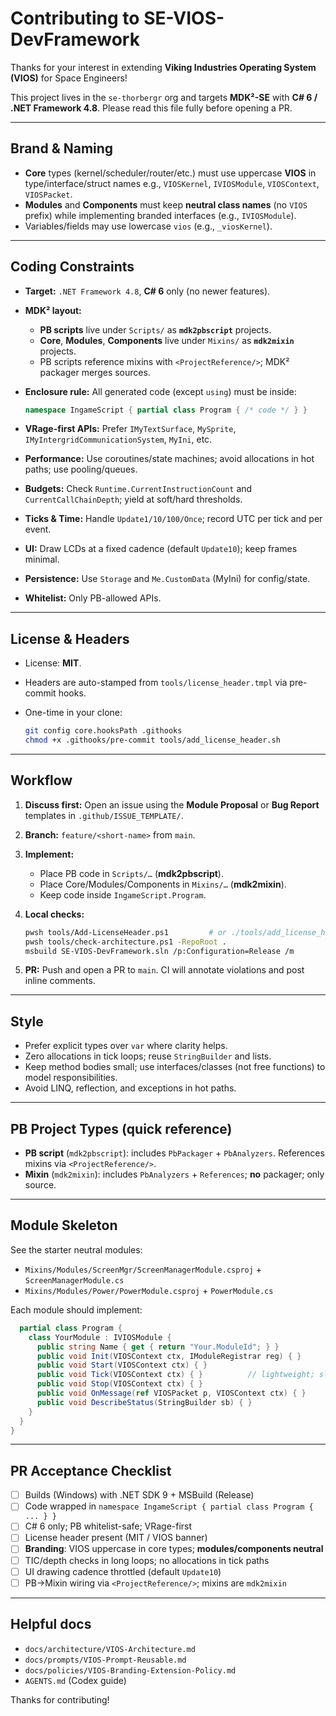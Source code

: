 # Contributing to SE-VIOS-DevFramework

Thanks for your interest in extending **Viking Industries Operating System (VIOS)** for Space Engineers!

This project lives in the `se-thorbergr` org and targets **MDK²-SE** with **C# 6 / .NET Framework 4.8**. Please read this file fully before opening a PR.

---

## Brand & Naming

* **Core** types (kernel/scheduler/router/etc.) must use uppercase **VIOS** in type/interface/struct names
  e.g., `VIOSKernel`, `IVIOSModule`, `VIOSContext`, `VIOSPacket`.
* **Modules** and **Components** must keep **neutral class names** (no `VIOS` prefix) while implementing branded interfaces (e.g., `IVIOSModule`).
* Variables/fields may use lowercase `vios` (e.g., `_viosKernel`).

---

## Coding Constraints

* **Target:** `.NET Framework 4.8`, **C# 6** only (no newer features).
* **MDK² layout:**

  * **PB scripts** live under `Scripts/` as **`mdk2pbscript`** projects.
  * **Core**, **Modules**, **Components** live under `Mixins/` as **`mdk2mixin`** projects.
  * PB scripts reference mixins with `<ProjectReference/>`; MDK² packager merges sources.
* **Enclosure rule:** All generated code (except `using`) must be inside:

  ```csharp
  namespace IngameScript { partial class Program { /* code */ } }
  ```
* **VRage-first APIs:** Prefer `IMyTextSurface`, `MySprite`, `IMyIntergridCommunicationSystem`, `MyIni`, etc.
* **Performance:** Use coroutines/state machines; avoid allocations in hot paths; use pooling/queues.
* **Budgets:** Check `Runtime.CurrentInstructionCount` and `CurrentCallChainDepth`; yield at soft/hard thresholds.
* **Ticks & Time:** Handle `Update1/10/100/Once`; record UTC per tick and per event.
* **UI:** Draw LCDs at a fixed cadence (default `Update10`); keep frames minimal.
* **Persistence:** Use `Storage` and `Me.CustomData` (MyIni) for config/state.
* **Whitelist:** Only PB-allowed APIs.

---

## License & Headers

* License: **MIT**.
* Headers are auto-stamped from `tools/license_header.tmpl` via pre-commit hooks.
* One-time in your clone:

  ```bash
  git config core.hooksPath .githooks
  chmod +x .githooks/pre-commit tools/add_license_header.sh
  ```

---

## Workflow

1. **Discuss first:** Open an issue using the **Module Proposal** or **Bug Report** templates in `.github/ISSUE_TEMPLATE/`.
2. **Branch:** `feature/<short-name>` from `main`.
3. **Implement:**

   * Place PB code in `Scripts/…` (**mdk2pbscript**).
   * Place Core/Modules/Components in `Mixins/…` (**mdk2mixin**).
   * Keep code inside `IngameScript.Program`.
4. **Local checks:**

   ```bash
   pwsh tools/Add-LicenseHeader.ps1         # or ./tools/add_license_header.sh
   pwsh tools/check-architecture.ps1 -RepoRoot .
   msbuild SE-VIOS-DevFramework.sln /p:Configuration=Release /m
   ```
5. **PR:** Push and open a PR to `main`. CI will annotate violations and post inline comments.

---

## Style

* Prefer explicit types over `var` where clarity helps.
* Zero allocations in tick loops; reuse `StringBuilder` and lists.
* Keep method bodies small; use interfaces/classes (not free functions) to model responsibilities.
* Avoid LINQ, reflection, and exceptions in hot paths.

---

## PB Project Types (quick reference)

* **PB script** (`mdk2pbscript`): includes `PbPackager` + `PbAnalyzers`. References mixins via `<ProjectReference/>`.
* **Mixin** (`mdk2mixin`): includes `PbAnalyzers` + `References`; **no** packager; only source.

---

## Module Skeleton

See the starter neutral modules:

* `Mixins/Modules/ScreenMgr/ScreenManagerModule.csproj` + `ScreenManagerModule.cs`
* `Mixins/Modules/Power/PowerModule.csproj` + `PowerModule.cs`

Each module should implement:

```csharp namespace IngameScript {
  partial class Program {
    class YourModule : IVIOSModule {
      public string Name { get { return "Your.ModuleId"; } }
      public void Init(VIOSContext ctx, IModuleRegistrar reg) { }
      public void Start(VIOSContext ctx) { }
      public void Tick(VIOSContext ctx) { }          // lightweight; slice heavy work into coroutines
      public void Stop(VIOSContext ctx) { }
      public void OnMessage(ref VIOSPacket p, VIOSContext ctx) { }
      public void DescribeStatus(StringBuilder sb) { }
    }
  }
}
```

---

## PR Acceptance Checklist

* [ ] Builds (Windows) with .NET SDK 9 + MSBuild (Release)
* [ ] Code wrapped in `namespace IngameScript { partial class Program { ... } }`
* [ ] C# 6 only; PB whitelist-safe; VRage-first
* [ ] License header present (MIT / VIOS banner)
* [ ] **Branding**: VIOS uppercase in core types; **modules/components neutral**
* [ ] TIC/depth checks in long loops; no allocations in tick paths
* [ ] UI drawing cadence throttled (default `Update10`)
* [ ] PB→Mixin wiring via `<ProjectReference/>`; mixins are `mdk2mixin`

---

## Helpful docs

* `docs/architecture/VIOS-Architecture.md`
* `docs/prompts/VIOS-Prompt-Reusable.md`
* `docs/policies/VIOS-Branding-Extension-Policy.md`
* `AGENTS.md` (Codex guide)

Thanks for contributing!

